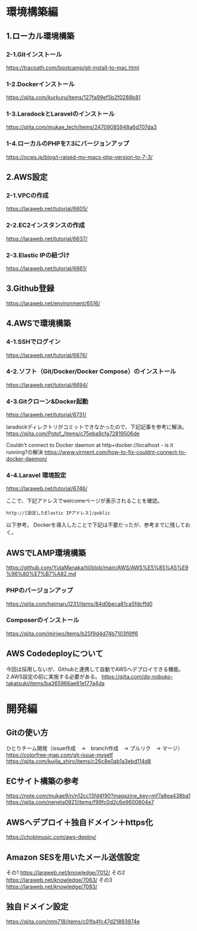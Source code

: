 # 環境構築編

## 1.ローカル環境構築
### 2-1.Gitインストール
https://tracpath.com/bootcamp/git-install-to-mac.html

### 1-2.Dockerインストール
https://qiita.com/kurkuru/items/127fa99ef5b2f0288b81

### 1-3.LaradockとLaravelのインストール
https://qiita.com/mukae_tech/items/24709085948a6d707da3

### 1-4.ローカルのPHPを7.3にバージョンアップ
https://ocws.jp/blog/i-raised-my-macs-php-version-to-7-3/

## 2.AWS設定

### 2-1.VPCの作成
https://laraweb.net/tutorial/6605/

### 2-2.EC2インスタンスの作成
https://laraweb.net/tutorial/6637/

### 2-3.Elastic IPの紐づけ
https://laraweb.net/tutorial/6661/

## 3.Github登録
https://laraweb.net/environment/6516/

## 4.AWSで環境構築

### 4-1.SSHでログイン
https://laraweb.net/tutorial/6676/

### 4-2.ソフト（Git/Docker/Docker Compose）のインストール
https://laraweb.net/tutorial/6694/

### 4-3.Gitクローン&Docker起動
https://laraweb.net/tutorial/6731/

laradockディレクトリがコミットできなかったので、下記記事を参考に解決。
https://qiita.com/Potof_/items/c75eba9cfa72819506de

Couldn't connect to Docker daemon at http+docker://localhost - is it running?の解決
https://www.virment.com/how-to-fix-couldnt-connect-to-docker-daemon/

### 4-4.Laravel 環境設定
https://laraweb.net/tutorial/6746/

ここで、下記アドレスでwelcomeページが表示されることを確認。
```
http://[設定したElastic IPアドレス]/public
```

以下参考。
Dockerを導入したことで下記は不要だったが、参考までに残しておく。

## AWSでLAMP環境構築
https://github.com/YutaManaka/til/blob/main/AWS/AWS%E5%85%A5%E9%96%80%E7%B7%A82.md

### PHPのバージョンアップ
https://qiita.com/heimaru1231/items/84d0beca81ca5fdcffd0

### Composerのインストール
https://qiita.com/miriwo/items/b25f9d4d74b7103f6ff6

## AWS Codedeployについて
今回は採用しないが、Githubと連携して自動でAWSへデプロイできる機能。2.AWS設定の前に実施する必要がある。
https://qiita.com/dq-nobuko-takatsuki/items/ba365966ae61e177a4da


# 開発編

## Gitの使い方
ひとりチーム開発（issue作成　→　branch作成　→ プルリク　→ マージ）
https://colorfree-map.com/git-issue-myself
https://qiita.com/kujila_shiro/items/c26c8e0ab1a3ebd114d8


## ECサイト構築の参考
https://note.com/mukae9/n/n12cc13fd4f90?magazine_key=mf7a8ea438ba1
https://qiita.com/neneta0921/items/f99fc0d2c6e9600604e7

## AWSへデプロイ＋独自ドメイン＋https化
https://chobimusic.com/aws-deploy/

## Amazon SESを用いたメール送信設定
その1
https://laraweb.net/knowledge/7012/
その2
https://laraweb.net/knowledge/7063/
その3
https://laraweb.net/knowledge/7083/

## 独自ドメイン設定
https://qiita.com/ntm718/items/c01fa4fc47d21893974e

